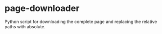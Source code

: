 # page-downloader
Python script for downloading the complete page and replacing the relative paths with absolute.
